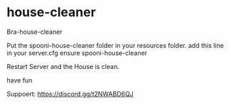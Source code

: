 # house-cleaner
Bra-house-cleaner

Put the spooni-house-cleaner folder in your resources folder.
add this line in your server.cfg
ensure spooni-house-cleaner

Restart Server and the House is clean.

have fun

Suppoert: https://discord.gg/t2NWABD6QJ
